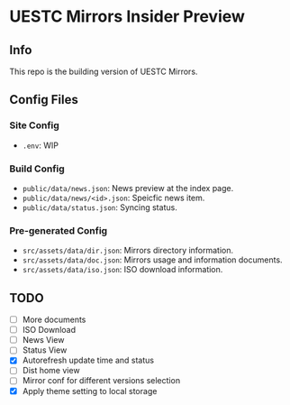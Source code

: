 # UESTC Mirrors Insider Preview

## Info

This repo is the building version of UESTC Mirrors.

## Config Files

### Site Config

- `.env`: WIP

### Build Config

- `public/data/news.json`: News preview at the index page.
- `public/data/news/<id>.json`: Speicfic news item.
- `public/data/status.json`: Syncing status.

### Pre-generated Config

- `src/assets/data/dir.json`: Mirrors directory information.
- `src/assets/data/doc.json`: Mirrors usage and information documents.
- `src/assets/data/iso.json`: ISO download information.

## TODO

- [ ] More documents
- [ ] ISO Download
- [ ] News View
- [ ] Status View
- [x] Autorefresh update time and status
- [ ] Dist home view
- [ ] Mirror conf for different versions selection
- [X] Apply theme setting to local storage